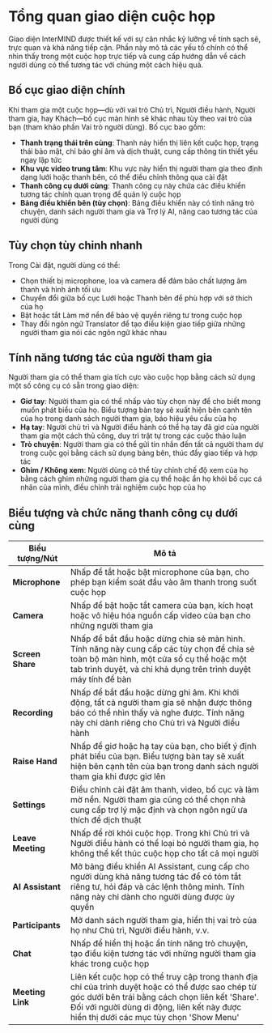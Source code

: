 # Tổng quan giao diện cuộc họp

Giao diện InterMIND được thiết kế với sự cân nhắc kỹ lưỡng về tính sạch sẽ, trực quan và khả năng tiếp cận. Phần này mô tả các yếu tố chính có thể nhìn thấy trong một cuộc họp trực tiếp và cung cấp hướng dẫn về cách người dùng có thể tương tác với chúng một cách hiệu quả.

## Bố cục giao diện chính

Khi tham gia một cuộc họp—dù với vai trò Chủ trì, Người điều hành, Người tham gia, hay Khách—bố cục màn hình sẽ khác nhau tùy theo vai trò của bạn (tham khảo phần Vai trò người dùng). Bố cục bao gồm:

- **Thanh trạng thái trên cùng**: Thanh này hiển thị liên kết cuộc họp, trạng thái bảo mật, chỉ báo ghi âm và dịch thuật, cung cấp thông tin thiết yếu ngay lập tức
- **Khu vực video trung tâm**: Khu vực này hiển thị người tham gia theo định dạng lưới hoặc thanh bên, có thể điều chỉnh thông qua cài đặt
- **Thanh công cụ dưới cùng**: Thanh công cụ này chứa các điều khiển tương tác chính quan trọng để quản lý cuộc họp
- **Bảng điều khiển bên (tùy chọn)**: Bảng điều khiển này có tính năng trò chuyện, danh sách người tham gia và Trợ lý AI, nâng cao tương tác của người dùng

## Tùy chọn tùy chỉnh nhanh

Trong Cài đặt, người dùng có thể:

- Chọn thiết bị microphone, loa và camera để đảm bảo chất lượng âm thanh và hình ảnh tối ưu
- Chuyển đổi giữa bố cục Lưới hoặc Thanh bên để phù hợp với sở thích của họ
- Bật hoặc tắt Làm mờ nền để bảo vệ quyền riêng tư trong cuộc họp
- Thay đổi ngôn ngữ Translator để tạo điều kiện giao tiếp giữa những người tham gia nói các ngôn ngữ khác nhau

## Tính năng tương tác của người tham gia

Người tham gia có thể tham gia tích cực vào cuộc họp bằng cách sử dụng một số công cụ có sẵn trong giao diện:

- **Giơ tay**: Người tham gia có thể nhấp vào tùy chọn này để cho biết mong muốn phát biểu của họ. Biểu tượng bàn tay sẽ xuất hiện bên cạnh tên của họ trong danh sách người tham gia, báo hiệu yêu cầu của họ
- **Hạ tay**: Người chủ trì và Người điều hành có thể hạ tay đã giơ của người tham gia một cách thủ công, duy trì trật tự trong các cuộc thảo luận
- **Trò chuyện**: Người tham gia có thể gửi tin nhắn đến tất cả người tham dự trong cuộc gọi bằng cách sử dụng bảng bên, thúc đẩy giao tiếp và hợp tác
- **Ghim / Không xem**: Người dùng có thể tùy chỉnh chế độ xem của họ bằng cách ghim những người tham gia cụ thể hoặc ẩn họ khỏi bố cục cá nhân của mình, điều chỉnh trải nghiệm cuộc họp của họ

## Biểu tượng và chức năng thanh công cụ dưới cùng

| Biểu tượng/Nút    | Mô tả                                                                                                                                                                                                               |
| ----------------- | ------------------------------------------------------------------------------------------------------------------------------------------------------------------------------------------------------------------- |
| **Microphone**    | Nhấp để tắt hoặc bật microphone của bạn, cho phép bạn kiểm soát đầu vào âm thanh trong suốt cuộc họp                                                                                                               |
| **Camera**        | Nhấp để bật hoặc tắt camera của bạn, kích hoạt hoặc vô hiệu hóa nguồn cấp video của bạn cho những người tham gia                                                                                                   |
| **Screen Share**  | Nhấp để bắt đầu hoặc dừng chia sẻ màn hình. Tính năng này cung cấp các tùy chọn để chia sẻ toàn bộ màn hình, một cửa sổ cụ thể hoặc một tab trình duyệt, và chỉ khả dụng trên trình duyệt máy tính để bàn        |
| **Recording**     | Nhấp để bắt đầu hoặc dừng ghi âm. Khi khởi động, tất cả người tham gia sẽ nhận được thông báo có thể nhìn thấy và nghe được. Tính năng này chỉ dành riêng cho Chủ trì và Người điều hành                         |
| **Raise Hand**    | Nhấp để giơ hoặc hạ tay của bạn, cho biết ý định phát biểu của bạn. Biểu tượng bàn tay sẽ xuất hiện bên cạnh tên của bạn trong danh sách người tham gia khi được giơ lên                                         |
| **Settings**      | Điều chỉnh cài đặt âm thanh, video, bố cục và làm mờ nền. Người tham gia cũng có thể chọn nhà cung cấp trợ lý mặc định và chọn ngôn ngữ ưa thích để dịch thuật                                                   |
| **Leave Meeting** | Nhấp để rời khỏi cuộc họp. Trong khi Chủ trì và Người điều hành có thể loại bỏ người tham gia, họ không thể kết thúc cuộc họp cho tất cả mọi người                                                               |
| **AI Assistant**  | Mở bảng điều khiển AI Assistant, cung cấp cho người dùng khả năng tương tác để có tóm tắt riêng tư, hỏi đáp và các lệnh thông minh. Tính năng này chỉ dành cho người dùng được ủy quyền                          |
| **Participants**  | Mở danh sách người tham gia, hiển thị vai trò của họ như Chủ trì, Người điều hành, v.v.                                                                                                                             |
| **Chat**          | Nhấp để hiển thị hoặc ẩn tính năng trò chuyện, tạo điều kiện tương tác với những người tham gia khác trong cuộc họp                                                                                                |
| **Meeting Link**  | Liên kết cuộc họp có thể truy cập trong thanh địa chỉ của trình duyệt hoặc có thể được sao chép từ góc dưới bên trái bằng cách chọn liên kết 'Share'. Đối với người dùng di động, liên kết này được hiển thị dưới các mục tùy chọn 'Show Menu' |